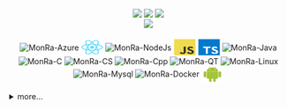<!--Hello
<h2><img src="https://emojis.slackmojis.com/emojis/images/1531849430/4246/blob-sunglasses.gif?1531849430" width="30"/> Hi There👋 , I'm MonRá! <img src="https://media.giphy.com/media/12oufCB0MyZ1Go/giphy.gif" width="50"><img src="https://i.giphy.com/9KawrQzIwdAYg.webp" width="50"></h2>
-->

<div>
  </p>
  <div align="center">
   <a href="https://www.facebook.com/ramon.chaib" target="_blank"><img src="https://img.shields.io/badge/-Facebook-%230077B5?style=for-the-badge&logo=facebook&logoColor=white" target="_blank"></a> 
  <a href="https://www.instagram.com/monrapps/" target="_blank"><img src="https://img.shields.io/badge/-Instagram-%23E4405F?style=for-the-badge&logo=instagram&logoColor=white" target="_blank"></a>
  <a href="https://www.linkedin.com/in/ramon-chaib-27007635/" target="_blank"><img src="https://img.shields.io/badge/-LinkedIn-%230077B5?style=for-the-badge&logo=linkedin&logoColor=white" target="_blank"></a>   
</div>

<div align="center">
  <img src="https://i.giphy.com/MM0Jrc8BHKx3y.webp">
</div>
  
 <div style="display: inline_block" align="center"><br>
  <img align="center" alt="MonRa-Azure" height="30" width="40" src="https://cdn.jsdelivr.net/gh/devicons/devicon/icons/azure/azure-original.svg">
  <img align="center" alt="MonRa-React" height="30" width="40" src="https://raw.githubusercontent.com/devicons/devicon/master/icons/react/react-original.svg">
  <img align="center" alt="MonRa-NodeJs" height="30" width="40" src="https://cdn.jsdelivr.net/gh/devicons/devicon/icons/nodejs/nodejs-original.svg">
  <img align="center" alt="MonRa-Js" height="30" width="40" src="https://raw.githubusercontent.com/devicons/devicon/master/icons/javascript/javascript-original.svg">     <img align="center" alt="MonRa-Ts" height="30" width="40" src="https://raw.githubusercontent.com/devicons/devicon/master/icons/typescript/typescript-original.svg">
  <img align="center" alt="MonRa-Java" height="30" width="40" src="https://cdn.jsdelivr.net/gh/devicons/devicon/icons/java/java-original.svg">
  <img align="center" alt="MonRa-C" height="30" width="40" src="https://cdn.jsdelivr.net/gh/devicons/devicon/icons/c/c-original.svg">
  <img align="center" alt="MonRa-CS" height="30" width="40" src="https://cdn.jsdelivr.net/gh/devicons/devicon/icons/csharp/csharp-original.svg">
  <img align="center" alt="MonRa-Cpp" height="30" width="40" src="https://cdn.jsdelivr.net/gh/devicons/devicon/icons/cplusplus/cplusplus-original.svg">
  <img align="center" alt="MonRa-QT" height="30" width="40" src="https://cdn.jsdelivr.net/gh/devicons/devicon/icons/qt/qt-original.svg">
  <img align="center" alt="MonRa-Linux" height="30" width="40" src="https://cdn.jsdelivr.net/gh/devicons/devicon/icons/linux/linux-original.svg">
  <img align="center" alt="MonRa-Mysql" height="30" width="40" src="https://cdn.jsdelivr.net/gh/devicons/devicon/icons/mysql/mysql-original.svg">
  <img align="center" alt="MonRa-Docker" height="30" width="40" src="https://cdn.jsdelivr.net/gh/devicons/devicon/icons/docker/docker-original.svg">  
  <img align="center" alt="MonRa-Android" height="30" width="40" src="https://github.com/devicons/devicon/blob/master/icons/android/android-original.svg">
  
</div>
</a>

</br>
<!--
[![github activity graph](https://activity-graph.herokuapp.com/graph?username=monrapps&theme=chartreuse-dark)](https://github.com/monrapps/)
-->
<div>
<details>
      <summary>more...</summary>
      
<!--
### <img src="https://media.giphy.com/media/VgCDAzcKvsR6OM0uWg/giphy.gif" width="50"> A little more about me...  

```javascript
const monra = {
    pronouns: "He" | "Him",
    code: ["any"],
    askMeAbout: ["any"],
    technologies: {
        backEnd: {
            js: ["any"],
        },
        mobileApp: {
            native: ["Android Development"]
        },
        devOps: ["AWS", "Docker🐳", "Route53", "Nginx"],
        databases: ["mongo", "MySql", "sqlite"],
        misc: ["Firebase", "Socket.IO", "selenium", "open-cv", "php", "SuiteApp"]
    },
    architecture: ["Serverless Architecture", "Progressive web applications", "Single page applications"],
    currentFocus: "Building Robots to ease opertations",
    funFact: "There are two ways to write error-free programs; only the third one works"
};
```
-->

---
<!--START_SECTION:waka-->
![Code Time](http://img.shields.io/badge/Code%20Time-1%2C290%20hrs%2055%20mins-blue)

![Profile Views](http://img.shields.io/badge/Profile%20Views-0-blue)

![Lines of code](https://img.shields.io/badge/From%20Hello%20World%20I%27ve%20Written-4.9%20million%20lines%20of%20code-blue)

**🐱 My GitHub Data** 

> 📦 75.2 kB Used in GitHub's Storage 
 > 
> 🏆 4,048 Contributions in the Year 2025
 > 
> 🚫 Not Opted to Hire
 > 
> 📜 25 Public Repositories 
 > 
> 🔑 22 Private Repositories 
 > 
**I'm an Early 🐤** 

```text
🌞 Morning                9570 commits        ████████░░░░░░░░░░░░░░░░░   31.89 % 
🌆 Daytime                12650 commits       ███████████░░░░░░░░░░░░░░   42.16 % 
🌃 Evening                4236 commits        ████░░░░░░░░░░░░░░░░░░░░░   14.12 % 
🌙 Night                  3550 commits        ███░░░░░░░░░░░░░░░░░░░░░░   11.83 % 
```
📅 **I'm Most Productive on Thursday** 

```text
Monday                   5474 commits        █████░░░░░░░░░░░░░░░░░░░░   18.24 % 
Tuesday                  5605 commits        █████░░░░░░░░░░░░░░░░░░░░   18.68 % 
Wednesday                5746 commits        █████░░░░░░░░░░░░░░░░░░░░   19.15 % 
Thursday                 6479 commits        █████░░░░░░░░░░░░░░░░░░░░   21.59 % 
Friday                   4161 commits        ███░░░░░░░░░░░░░░░░░░░░░░   13.87 % 
Saturday                 1452 commits        █░░░░░░░░░░░░░░░░░░░░░░░░   04.84 % 
Sunday                   1089 commits        █░░░░░░░░░░░░░░░░░░░░░░░░   03.63 % 
```


📊 **This Week I Spent My Time On** 

```text
🕑︎ Time Zone: America/Sao_Paulo

💬 Programming Languages: 
Other                    21 mins             ██████████████████████░░░   89.44 % 
Markdown                 2 mins              ███░░░░░░░░░░░░░░░░░░░░░░   10.56 % 

🔥 Editors: 
VS Code                  24 mins             █████████████████████████   100.00 % 

🐱‍💻 Projects: 
Unknown Project          21 mins             ██████████████████████░░░   89.44 % 
Markdown                 2 mins              ███░░░░░░░░░░░░░░░░░░░░░░   10.56 % 

💻 Operating System: 
Windows                  24 mins             █████████████████████████   100.00 % 
```

**I Mostly Code in C++** 

```text
C                        17 repos            █████░░░░░░░░░░░░░░░░░░░░   18.09 % 
Python                   14 repos            ████░░░░░░░░░░░░░░░░░░░░░   14.89 % 
JavaScript               9 repos             ██░░░░░░░░░░░░░░░░░░░░░░░   09.57 % 
Shell                    6 repos             ██░░░░░░░░░░░░░░░░░░░░░░░   06.38 % 
HTML                     6 repos             ██░░░░░░░░░░░░░░░░░░░░░░░   06.38 % 
```



**Timeline**

![Lines of Code chart](https://raw.githubusercontent.com/monrapps/monrapps/master/assets/bar_graph.png)


 Last Updated on 13/09/2025 02:00:18 UTC
<!--END_SECTION:waka-->
